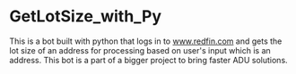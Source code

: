 # GetLotSize_with_Py
This is a bot built with python that logs in to www.redfin.com and gets the lot size of an address for processing based on user's input which is an address. This bot is a part of a bigger project to bring faster ADU solutions.
